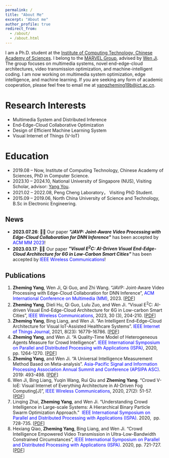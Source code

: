 ```yaml
---
permalink: /
title: "About Me"
excerpt: "About me"
author_profile: true
redirect_from: 
  - /about/
  - /about.html
---
```


I am a Ph.D. student at the [Institute of Computing Technology, Chinese Academy of Sciences](http://www.ict.ac.cn/). I belong to the [MARVEL Group](https://www.labxing.com/marvel), advised by [Wen Ji](http://www.ict.cas.cn/sourcedb_2018_ict_cas/cn/jssrck/201011/t20101123_3028148.html). The group focuses on multimedia systems, novel end-edge-cloud architectures, video transmission optimization, and machine-intelligent coding. I am now working on multimedia system optimization, edge intelligence, and machine learning. If you are seeking any form of academic cooperation, please feel free to email me at yangzheming19b@ict.ac.cn.
 

Research Interests
======
* Multimedia System and Distributed Inference
* End-Edge-Cloud Collaborative Optimization
* Design of Efficient Machine Learning System
* Visual Internet of Things (V-IoT)


Education
======
* 2019.08 – Now, Institute of Computing Technology, Chinese Academy of Sciences, PhD in Computer Science.
* 2023.10 – 2024.10, National University of Singapore (NUS), Visiting Scholar, advisor: [Yang You](https://www.comp.nus.edu.sg/~youy/).
* 2021.02 – 2022.08, Peng Cheng Laboratory， Visiting PhD Student.
* 2015.09 – 2019.06, North China University of Science and Technology, B.Sc in Electronic Engineering.


News
------
* **2023.07.26**:  🎉🎉 Our paper ***"JAVP: Joint-Aware Video Processing with Edge-Cloud Collaboration for DNN Inference"*** has been accepted by  <font color=Blue>ACM MM 2023</font>!
* **2023.03.17**:  🎉🎉 Our paper ***"Visual E<sup>2</sup>C: AI-Driven Visual End-Edge-Cloud Architecture for 6G in Low-Carbon Smart Cities"*** has been accepted by  <font color=Blue>IEEE Wireless Communications</font>!



Publications
------
1. **Zheming Yang**, Wen Ji, Qi Guo, and Zhi Wang. “JAVP: Joint-Aware Video Processing with Edge-Cloud Collaboration for DNN Inference”,  <font color=Blue>ACM International Conference on Multimedia (MM)</font>, 2023. [[PDF]()]
2. **Zheming Yang**, Dieli Hu, Qi Guo, Lulu Zuo, and Wen Ji. “Visual E<sup>2</sup>C: AI-driven Visual End-Edge-Cloud Architecture for 6G in Low-carbon Smart Cities”,   <font color=Blue>IEEE Wireless Communications</font>, 2023, 30 (3), 204-210. [[PDF](https://ieeexplore.ieee.org/abstract/document/10183805)]
3. **Zheming Yang**, Bing Liang, and Wen Ji. “An Intelligent End–Edge–Cloud Architecture for Visual IoT-Assisted Healthcare Systems”. <font color=Blue>IEEE Internet of Things Journal</font>, 2021, 8(23): 16779-16786. [[PDF](https://ieeexplore.ieee.org/abstract/document/9328531)]
4. **Zheming Yang**, and Wen Ji. “A Quality-Time Model of Heterogeneous Agents Measure for Crowd Intelligence”. <font color=Blue>IEEE International Symposium on Parallel and Distributed Processing with Applications (ISPA)</font>, 2020, pp. 1264-1270. [[PDF](https://ieeexplore.ieee.org/abstract/document/9443761)]
5. **Zheming Yang**, and Wen Ji. “A Universal Intelligence Measurement Method Based on Meta-analysis”. <font color=Blue>Asia-Pacific Signal and Information Processing Association Annual Summit and Conference (APSIPA ASC)</font>. 2019: 493-498. [[PDF](https://ieeexplore.ieee.org/abstract/document/9023076)]
6. Wen Ji, Bing Liang, Yuqin Wang, Rui Qiu and **Zheming Yang**. “Crowd V-IoE: Visual Internet of Everything Architecture in AI-Driven Fog Computing[J]”, <font color=Blue>IEEE Wireless Communications</font>, 2020, 27(2): 51-57. [[PDF](https://ieeexplore.ieee.org/abstract/document/9085263)]
7. Linqing Zhai, **Zheming Yang**, and Wen Ji. “Understanding Crowd Intelligence in Large-scale Systems: A Hierarchical Binary Particle Swarm Optimization Approach.”  <font color=Blue>IEEE International Symposium on Parallel and Distributed Processing with Applications (ISPA)</font>. 2020,  pp. 728-735. [[PDF](https://ieeexplore.ieee.org/abstract/document/9443915)]
8. Hexiang Qiao, **Zheming Yang**, Bing Liang, and Wen Ji. “Crowd Intelligence Empowered Video Transmission in Ultra-Low-Bandwidth Constrained Circumstances”, <font color=Blue>IEEE International Symposium on Parallel and Distributed Processing with Applications (ISPA)</font>. 2020, pp. 721-727. [[PDF](https://ieeexplore.ieee.org/abstract/document/9443904)]




